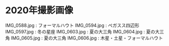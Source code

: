 # 2020年撮影画像

IMG_0588.jpg : フォーマルハウト
IMG_0594.jpg : ペガスス四辺形
IMG_0597.jpg : 冬の星座
IMG_0603.jpg : 夏の大三角
IMG_0604.jpg : 夏の大三角
IMG_0605.jpg : 夏の大三角
IMG_0606.jpg : 木星・土星・フォーマルハウト
